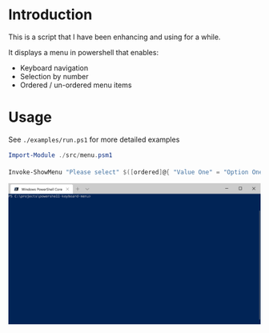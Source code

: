 # Introduction
This is a script that I have been enhancing and using for a while. 

It displays a menu in powershell that enables:
- Keyboard navigation
- Selection by number
- Ordered / un-ordered menu items

# Usage

See `./examples/run.ps1` for more detailed examples

```powershell
Import-Module ./src/menu.psm1

Invoke-ShowMenu "Please select" $([ordered]@{ "Value One" = "Option One"; "Value Two" = "Option Two"; "Value Three" = "Option Three" })
```

![Example](docs/example.gif)
